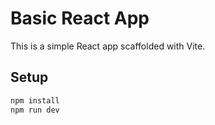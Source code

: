 # Basic React App

This is a simple React app scaffolded with Vite.

## Setup

```bash
npm install
npm run dev
```
